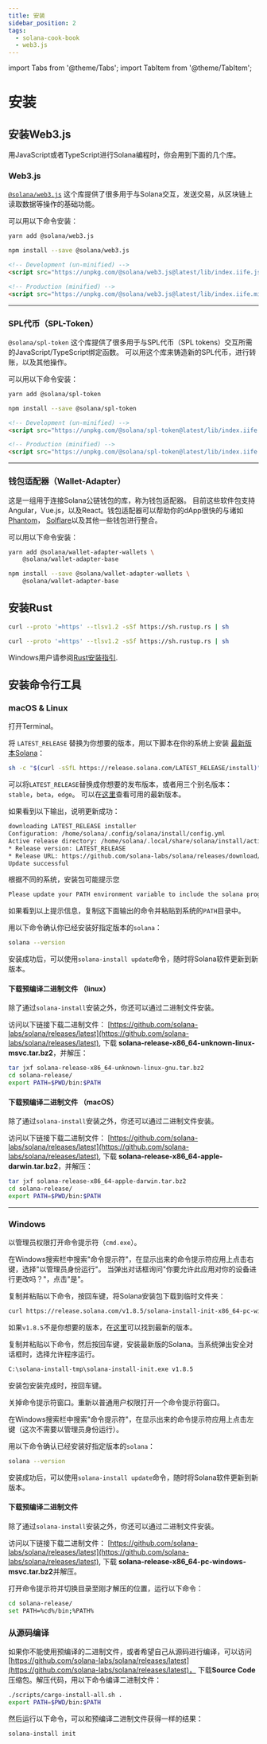 ```yaml
---
title: 安装
sidebar_position: 2
tags:
  - solana-cook-book
  - web3.js
---
```

import Tabs from '@theme/Tabs';
import TabItem from '@theme/TabItem';

# 安装

## 安装Web3.js

用JavaScript或者TypeScript进行Solana编程时，你会用到下面的几个库。<br/>

### Web3.js

[`@solana/web3.js`](https://solana-labs.github.io/solana-web3.js/)
这个库提供了很多用于与Solana交互，发送交易，从区块链上读取数据等操作的基础功能。

可以用以下命令安装：

<Tabs>
<TabItem value="Yarn" label="Yarn">

```bash
yarn add @solana/web3.js
```

</TabItem>
<TabItem value="NPM" label="Npm">

```bash
npm install --save @solana/web3.js
```

</TabItem>
<TabItem value="browser" label="browser">

```html
<!-- Development (un-minified) -->
<script src="https://unpkg.com/@solana/web3.js@latest/lib/index.iife.js"></script>

<!-- Production (minified) -->
<script src="https://unpkg.com/@solana/web3.js@latest/lib/index.iife.min.js"></script>
```

</TabItem>
</Tabs>

---

### SPL代币（SPL-Token）

`@solana/spl-token` 这个库提供了很多用于与SPL代币（SPL tokens）交互所需的JavaScript/TypeScript绑定函数。
    可以用这个库来铸造新的SPL代币，进行转账，以及其他操作。

可以用以下命令安装：

<Tabs>
  <TabItem value="YARN" label="YARN">

  ```bash
  yarn add @solana/spl-token
  ```

  </TabItem>
  <TabItem value="NPM" label="NPM">

  ```bash
  npm install --save @solana/spl-token
  ```

  </TabItem>
  <TabItem value="BROWSER" label="BROWSER">

  ```html
  <!-- Development (un-minified) -->
  <script src="https://unpkg.com/@solana/spl-token@latest/lib/index.iife.js"></script>

  <!-- Production (minified) -->
  <script src="https://unpkg.com/@solana/spl-token@latest/lib/index.iife.min.js"></script>
  ```

  </TabItem>
</Tabs>

---

### 钱包适配器（Wallet-Adapter）

这是一组用于连接Solana公链钱包的库，称为钱包适配器。
    目前这些软件包支持Angular，Vue.js，以及React。钱包适配器可以帮助你的dApp很快的与诸如[Phantom](https://phantom.app/)，
    [Solflare](https://solflare.com/)以及其他一些钱包进行整合。

可以用以下命令安装：

<Tabs>
  <TabItem value="YARN" label="YARN">

  ```bash
  yarn add @solana/wallet-adapter-wallets \
      @solana/wallet-adapter-base
  ```

  </TabItem>
  <TabItem value="NPM" label="NPM">

  ```bash
  npm install --save @solana/wallet-adapter-wallets \
      @solana/wallet-adapter-base
  ```

  </TabItem>
</Tabs>


## 安装Rust

<Tabs>
  <TabItem value="MACOS" label="MACOS">

  ```bash
  curl --proto '=https' --tlsv1.2 -sSf https://sh.rustup.rs | sh
  ```

  </TabItem>
  <TabItem value="LINUX" label="LINUX">

  ```bash
  curl --proto '=https' --tlsv1.2 -sSf https://sh.rustup.rs | sh
  ```

  </TabItem>
</Tabs>

Windows用户请参阅[Rust安装指引](https://www.rust-lang.org/tools/install).

## 安装命令行工具

### macOS & Linux

打开Terminal。

将 `LATEST_RELEASE` 替换为你想要的版本，用以下脚本在你的系统上安装 [最新版本Solana](https://github.com/solana-labs/solana/releases)：

```bash
sh -c "$(curl -sSfL https://release.solana.com/LATEST_RELEASE/install)"
```

可以将`LATEST_RELEASE`替换成你想要的发布版本，或者用三个别名版本：`stable`，`beta`，`edge`。
可以在[这里](https://github.com/solana-labs/solana/releases)查看可用的最新版本。

如果看到以下输出，说明更新成功：

```bash
downloading LATEST_RELEASE installer
Configuration: /home/solana/.config/solana/install/config.yml
Active release directory: /home/solana/.local/share/solana/install/active_release
* Release version: LATEST_RELEASE
* Release URL: https://github.com/solana-labs/solana/releases/download/LATEST_RELEASE/solana-release-x86_64-unknown-linux-gnu.tar.bz2
Update successful
```

根据不同的系统，安装包可能提示您

```bash
Please update your PATH environment variable to include the solana programs:
```

如果看到以上提示信息，复制这下面输出的命令并粘贴到系统的`PATH`目录中。

用以下命令确认你已经安装好指定版本的`solana`：

```bash
solana --version
```

安装成功后，可以使用`solana-install update`命令，随时将Solana软件更新到新版本。

#### 下载预编译二进制文件 （linux）

除了通过`solana-install`安装之外，你还可以通过二进制文件安装。

访问以下链接下载二进制文件：
[https://github.com/solana-labs/solana/releases/latest](https://github.com/solana-labs/solana/releases/latest),
下载 **solana-release-x86_64-unknown-linux-msvc.tar.bz2**，并解压：

```bash
tar jxf solana-release-x86_64-unknown-linux-gnu.tar.bz2
cd solana-release/
export PATH=$PWD/bin:$PATH
```

#### 下载预编译二进制文件 （macOS）

除了通过`solana-install`安装之外，你还可以通过二进制文件安装。

访问以下链接下载二进制文件：
[https://github.com/solana-labs/solana/releases/latest](https://github.com/solana-labs/solana/releases/latest),
下载 **solana-release-x86_64-apple-darwin.tar.bz2**，并解压：

```bash
tar jxf solana-release-x86_64-apple-darwin.tar.bz2
cd solana-release/
export PATH=$PWD/bin:$PATH
```

---

### Windows

以管理员权限打开命令提示符（`cmd.exe`）。

在Windows搜索栏中搜索"命令提示符"，在显示出来的命令提示符应用上点击右键，选择"以管理员身份运行"。
当弹出对话框询问"你要允许此应用对你的设备进行更改吗？"，点击"是"。

复制并粘贴以下命令，按回车键，将Solana安装包下载到临时文件夹：

```bash
curl https://release.solana.com/v1.8.5/solana-install-init-x86_64-pc-windows-msvc.exe --output C:\solana-install-tmp\solana-install-init.exe --create-dirs
```

如果`v1.8.5`不是你想要的版本，在[这里](https://github.com/solana-labs/solana/releases)可以找到最新的版本。

复制并粘贴以下命令，然后按回车键，安装最新版的Solana。当系统弹出安全对话框时，选择允许程序运行。

```bash
C:\solana-install-tmp\solana-install-init.exe v1.8.5
```

安装包安装完成时，按回车键。

关掉命令提示符窗口。重新以普通用户权限打开一个命令提示符窗口。

在Windows搜索栏中搜索"命令提示符"，在显示出来的命令提示符应用上点击左键（这次不需要以管理员身份运行）。

用以下命令确认已经安装好指定版本的`solana`：

```bash
solana --version
```

安装成功后，可以使用`solana-install update`命令，随时将Solana软件更新到新版本。

#### 下载预编译二进制文件

除了通过`solana-install`安装之外，你还可以通过二进制文件安装。

访问以下链接下载二进制文件：
[https://github.com/solana-labs/solana/releases/latest](https://github.com/solana-labs/solana/releases/latest),
下载 **solana-release-x86_64-pc-windows-msvc.tar.bz2**并解压。

打开命令提示符并切换目录至刚才解压的位置，运行以下命令：

```bash
cd solana-release/
set PATH=%cd%/bin;%PATH%
```

### 从源码编译

如果你不能使用预编译的二进制文件，或者希望自己从源码进行编译，可以访问
[https://github.com/solana-labs/solana/releases/latest](https://github.com/solana-labs/solana/releases/latest)，
下载**Source Code**压缩包。解压代码，用以下命令编译二进制文件：

```bash
./scripts/cargo-install-all.sh .
export PATH=$PWD/bin:$PATH
```

然后运行以下命令，可以和预编译二进制文件获得一样的结果：

```bash
solana-install init
```
